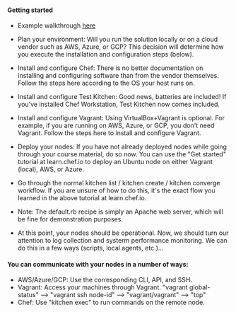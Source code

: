 #### Getting started
* Example walkthrough [here](https://raw.githubusercontent.com/6869736572/open-notes/main/Cloud/Chef/First%20Steps/Example.txt)

* Plan your environment: Will you run the solution locally or on a cloud vendor such as AWS, Azure, or GCP? This decision will determine how you execute the installation and configuration steps (below).

* Install and configure Chef: There is no better documentation on installing and configuring software than from the vendor themselves. Follow the steps here according to the OS your host runs on.

* Install and configure Test Kitchen: Good news, batteries are included! If you've installed Chef Workstation, Test Kitchen now comes included.

* Install and configure Vagrant: Using VirtualBox+Vagrant is optional. For example, if you are running on AWS, Azure, or GCP, you don't need Vagrant. Follow the steps here to install and configure Vagrant.

* Deploy your nodes: If you have not already deployed nodes while going through your course material, do so now. You can use the "Get started" tutorial at learn.chef.io to deploy an Ubuntu node on either Vagrant (local), AWS, or Azure.

* Go through the normal kitchen list / kitchen create / kitchen converge workflow. If you are unsure of how to do this, it's the exact flow you learned in the above tutorial at learn.chef.io.

* Note: The default.rb recipe is simply an Apache web server, which will be fine for demonstration purposes.

* At this point, your nodes should be operational. Now, we should turn our attention to log collection and systerm performance monitoring. We can do this in a few ways (scripts, local agents, etc.)...


#### You can communicate with your nodes in a number of ways:
* AWS/Azure/GCP: Use the corresponding CLI, API, and SSH.
* Vagrant: Access your machines through Vagrant. "vagrant global-status" --> "vagrant ssh node-id" --> "vagrant/vagrant" --> "top"
* Chef: Use "kitchen exec" to run commands on the remote node.
